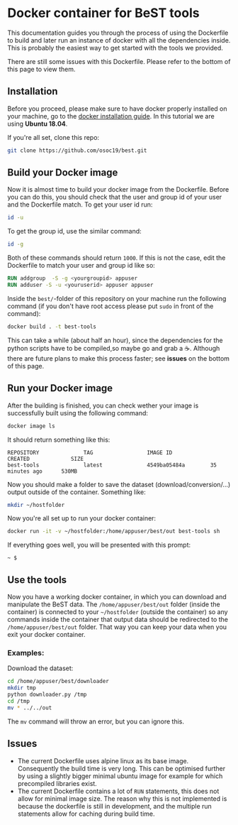 # Docker container for BeST tools
This documentation guides you through the process of using the Dockerfile to build and later run an instance of docker with all the dependencies inside.
This is probably the easiest way to get started with the tools we provided.

There are still some issues with this Dockerfile.
Please refer to the bottom of this page to view them.

## Installation

Before you proceed, please make sure to have docker properly installed on your machine, go to the [docker installation guide](https://docs.docker.com/install/).
In this tutorial we are using **Ubuntu 18.04**.

If you're all set, clone this repo:
```bash
git clone https://github.com/osoc19/best.git
```

## Build your Docker image
Now it is almost time to build your docker image from the Dockerfile.
Before you can do this, you should check that the user and group id of your user and the Dockerfile match.
To get your user id run:
```bash
id -u
```
To get the group id, use the similar command:
```bash
id -g
```
Both of these commands should return `1000`. If this is not the case, edit the Dockerfile to match your user and group id like so:
```dockerfile
RUN addgroup  -S -g <yourgroupid> appuser
RUN adduser -S -u <youruserid> appuser appuser
```
Inside the `best/`-folder of this repository on your machine run the following command (if you don't have root access please put `sudo` in front of the command):
```bash
docker build . -t best-tools
```
This can take a while (about half an hour), since the dependencies for the python scripts have to be compiled,so maybe go and grab a :coffee:. Although there are future plans to make this process faster; see **issues** on the bottom of this page.

## Run your Docker image

After the building is finished, you can check wether your image is successfully built using the following command:
```bash
docker image ls
```
It should return something like this:
```
REPOSITORY              TAG                 IMAGE ID            CREATED             SIZE
best-tools              latest              4549ba05484a        35 minutes ago      530MB
```
Now you should make a folder to save the dataset (download/conversion/...) output outside of the container. Something like:
```bash
mkdir ~/hostfolder
```
Now you're all set up to run your docker container:
```bash
docker run -it -v ~/hostfolder:/home/appuser/best/out best-tools sh
```
If everything goes well, you will be presented with this prompt:
```
~ $
```

## Use the tools

Now you have a working docker container, in which you can download and manipulate the BeST data.
The `/home/appuser/best/out` folder (inside the container) is connected to your `~/hostfolder` (outside the container) so any commands inside the container that output data should be redirected to the `/home/appuser/best/out` folder. That way you can keep your data when you exit your docker container.

### Examples:
Download the dataset:
```bash
cd /home/appuser/best/downloader
mkdir tmp
python downloader.py /tmp
cd /tmp
mv * ../../out
```
The `mv` command will throw an error, but you can ignore this.

## Issues

* The current Dockerfile uses alpine linux as its base image. Consequently the build time is very long. This can be optimised further by using a slightly bigger minimal ubuntu image for example for which precompiled libraries exist.
* The current Dockerfile contains a lot of `RUN` statements, this does not allow for minimal image size. The reason why this is not implemented is because the dockerfile is still in development, and the multiple run statements allow for caching during build time.
